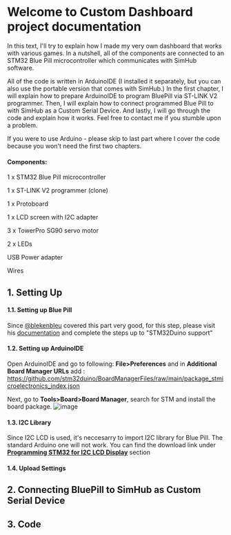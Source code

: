 # Welcome to Custom Dashboard project documentation

In this text, I'll try to explain how I made my very own dashboard that works with various games.
In a nutshell, all of the components are connected to an STM32 Blue Pill microcontroller which communicates with SimHub software.

All of the code is written in ArduinoIDE (I installed it separately, but you can also use the portable version that comes with SimHub.) In the first chapter, 
I will explain how to prepare ArduinoIDE to program BluePill via ST-LINK V2 programmer. Then, I will explain how to connect programmed Blue Pill to with SimHub as 
a Custom Serial Device. And lastly, I will go through the code and explain how it works.
Feel free to contact me if you stumble upon a problem.

 
If you were to use Arduino - please skip to last part where I cover the code because you won't need the first two chapters. 

#### Components:

1 x STM32 Blue Pill microcontroller

1 x ST-LINK V2 programmer (clone)

1 x Protoboard

1 x LCD screen with I2C adapter

3 x TowerPro SG90 servo motor

2 x LEDs

USB Power adapter

Wires


## 1. Setting Up
#### 1.1. Setting up Blue Pill
Since [@blekenbleu](https://github.com/blekenbleu) covered this part very good, for this step, please visit his [documentation](https://blekenbleu.github.io/Arduino/) and complete the steps up to "STM32Duino support"

#### 1.2. Setting up ArduinoIDE
Open ArduinoIDE and go to following: **File>Preferences** and in **Additional Board Manager URLs** add : 
<https://github.com/stm32duino/BoardManagerFiles/raw/main/package_stmicroelectronics_index.json>

Next, go to **Tools>Board>Board Manager**, search for STM and install the board package.
![image](https://user-images.githubusercontent.com/49985928/196671758-add1b725-af16-4b7e-b324-cd4fd8b897aa.png)

#### 1.3. I2C Library
Since I2C LCD is used, it's neccesarry to import I2C library for Blue Pill. The standard Arduino one will not work. 
You can find the download link under [**Programming STM32 for I2C LCD Display**](https://www.electronicshub.org/interfacing-i2c-lcd-with-stm32f103c8t6/)  section

#### 1.4. Upload Settings


## 2. Connecting BluePill to SimHub as Custom Serial Device

## 3. Code
